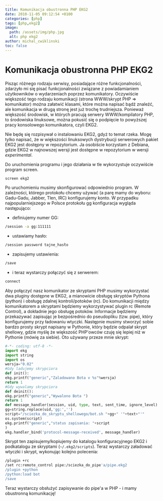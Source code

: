 ```yaml
---
title: Komunikacja obustronna PHP EKG2
date: 2010-11-05 09:12:54 +0100
categories: [php]
tags: [php,ekg2]
image:
  path: /assets/img/php.jpg
  alt: php ekg2
author: michal_cwiklinski
toc: false
---
```


# Komunikacja obustronna PHP EKG2

Pisząc różnego rodzaju serwisy, posiadające różne funkcjonalności, zdarzyło mi się pisać funkcjonalności związane z powiadamianiem użytkowników o wydarzeniach poprzez komunikatory. Oczywiście większość tego rodzaju komunikacji (strona WWW/skrypt PHP => komunikator) można załatwić klasami, które można napisać bądź znaleźć, ale komunikacja w drugą stronę jest już trochę trudniejsza. Ponieważ większość środowisk, w których pracują serwery WWW/kompilatory PHP, to środowiska linuksowe, można pokusić się o podpięcie to powyższej pracy konsolowego komunikatora, czyli EKG2.

Nie będę się rozpisywał o instalowaniu EKG2, gdyż to temat rzeka. Mogę tylko napisać, że w większości linuksowych dystrybucji serwerowych pakiet EKG2 jest dostępny w repozytorium. Ja osobiście korzystam z Debiana, gdzie EKG2 w najnowszej wersji jest dostępne w repozytorium w wersji _experimental_.

Do uruchomienia programu i jego działania w tle wykorzystuje oczywiście program screen.
```bash
screen ekg2
```

Po uruchomieniu musimy skonfigurować odpowiednio program. W zależności, którego protokołu chcemy używać (a parę mamy do wyboru: Gadu-Gadu, Jabber, Tlen, IRC) konfigurujemy konto. W przypadku najpopularniejszego w Polsce protokołu gg konfiguracja wygląda następująco:

- definiujemy numer GG:
```bash
/session -a gg:111111
```
- ustawiamy hasło:
```bash
/session password tajne_hasło
```
- zapisujemy ustawienia:
```bash
/save
```
- i teraz wystarczy połączyć się z serwerem:
```bash
connect
```

Aby połączyć nasz komunikator ze skryptami PHP musimy wykorzystać dwa pluginy dostępne w EKG2, a mianowicie obsługę skryptów Pythona (python) i obsługę zdalnej kontroli/potoków (rc).
Do komunikacji między komunikatorem a skryptami będziemy wykorzystywać plugin rc (Remote Control), a dokładnie jego obsługę potoków. Informacje będziemy przekazywać zapisując je bezpośrednio do pseudopliku (tzw. pipe), który konfigurujemy przy ładowaniu wtyczki.
Następnie musimy stworzyć sobie bardzo prosty skrypt napisany w Pythonie, który będzie odpalał skrypt shellowy, gdzie myślę że większość PHP'owców czuję się lepiej niż w Pythonie (mówię za siebie).
Oto używany przeze mnie skrypt:

```python
#-*- coding: utf-8 -*-
import ekg
import string
import os
wersja="0.02"
#Gdy ladujemy skrypciora
def init():
ekg.printf("generic","Zaladowano Bota v %s"%wersja)
return 1
#Gdy wywalamy skrypciora
def deinit():
ekg.printf("generic","Wywalono Bota ")
return 1
def message_handler(session, uid, type, text, sent_time, ignore_level):
gg=string.replace(uid,'gg:','')
script="/sciezka_do_skryptu_shellowego/bot.sh "+gg+" '"+text+"'"
os.system(script)
ekg.printf("generic","status zapisania: "+script
)
ekg.handler_bind('protocol-message-received', message_handler)
```

Skrypt ten zapisujemy/kopiujemy do katalogu konfiguracyjnego EKG2 i podkatalogu ze skryptami (`~/.ekg2/scripts`). Teraz wystarczy załadować wtyczki i skrypt, wykonując kolejno polecenia:
```bash
/plugin +rc
/set rc:remote_control pipe:/sciezka_do_pipe'a/pipe.ekg2
/plugin +python
/python:load bot
/save
```

Teraz wystarczy obsłużyć zapisywanie do pipe'a w PHP - i mamy obustronną komunikację!